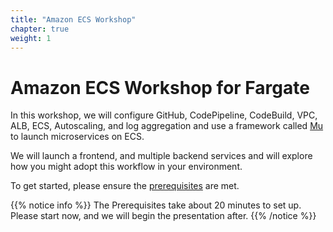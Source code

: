 ```yaml
---
title: "Amazon ECS Workshop"
chapter: true
weight: 1
---
```


# Amazon ECS Workshop for Fargate

In this workshop, we will configure GitHub, CodePipeline, CodeBuild, VPC, ALB, ECS,
Autoscaling, and log aggregation and use a framework called [Mu](https://getmu.io) to
launch microservices on ECS.

We will launch a frontend, and multiple backend services and will explore how you
might adopt this workflow in your environment.

To get started, please ensure the [prerequisites](/prerequisites.html) are met.

{{% notice info %}}
The Prerequisites take about 20 minutes to set up. Please start now, and we will begin the presentation after.
{{% /notice %}}
